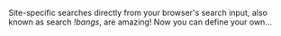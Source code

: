 Site-specific searches directly from your browser's search input, also known as search _!bangs_, are amazing! Now you can define your own...
